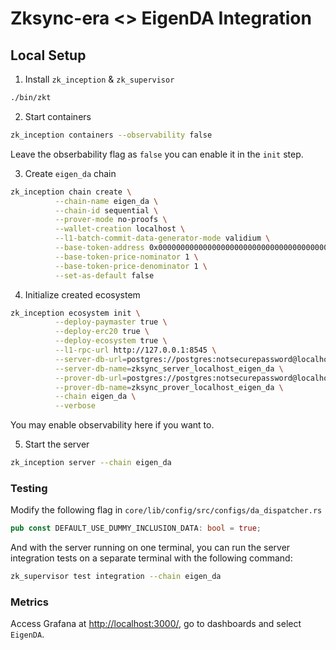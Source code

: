 # Zksync-era <> EigenDA Integration

## Local Setup

1. Install `zk_inception` & `zk_supervisor`

```bash
./bin/zkt
```

2. Start containers

```bash
zk_inception containers --observability false
```

Leave the obserbability flag as `false` you can enable it in the `init` step.

3. Create `eigen_da` chain

```bash
zk_inception chain create \
          --chain-name eigen_da \
          --chain-id sequential \
          --prover-mode no-proofs \
          --wallet-creation localhost \
          --l1-batch-commit-data-generator-mode validium \
          --base-token-address 0x0000000000000000000000000000000000000001 \
          --base-token-price-nominator 1 \
          --base-token-price-denominator 1 \
          --set-as-default false
```

4. Initialize created ecosystem

```bash
zk_inception ecosystem init \
          --deploy-paymaster true \
          --deploy-erc20 true \
          --deploy-ecosystem true \
          --l1-rpc-url http://127.0.0.1:8545 \
          --server-db-url=postgres://postgres:notsecurepassword@localhost:5432 \
          --server-db-name=zksync_server_localhost_eigen_da \
          --prover-db-url=postgres://postgres:notsecurepassword@localhost:5432 \
          --prover-db-name=zksync_prover_localhost_eigen_da \
          --chain eigen_da \
          --verbose
```

You may enable observability here if you want to.

5. Start the server

```bash
zk_inception server --chain eigen_da
```

### Testing

Modify the following flag in `core/lib/config/src/configs/da_dispatcher.rs`

```rs
pub const DEFAULT_USE_DUMMY_INCLUSION_DATA: bool = true;
```

And with the server running on one terminal, you can run the server integration tests on a separate terminal with the following command:

```bash
zk_supervisor test integration --chain eigen_da
```

### Metrics

Access Grafana at [http://localhost:3000/](http://localhost:3000/), go to dashboards and select `EigenDA`.
